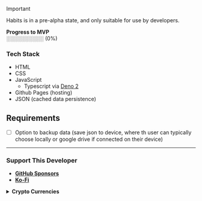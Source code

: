 > [!IMPORTANT]
> Habits is in a pre-alpha state, and only suitable for use by developers.
> 
> **Progress to MVP**  
> ░░░░░░░░░░ (0%) <!--█-->

<!--[**Kanban Board**]()--> <!-- TODO: Copy GitHub project (LiberaDebt) & replace. -->

### Tech Stack
* HTML
* CSS
* JavaScript
  * Typescript via [Deno 2](https://github.com/denoland/deno?tab=readme-ov-file)
* Github Pages (hosting)
* JSON (cached data persistence)
<!--* [IndexedDB](https://github.com/w3c/IndexedDB) to store the binary blob of a [SQLite](https://github.com/sqlite/sqlite) database file
  * [sql.js](https://github.com/sql-js/sql.js) support loading and saving the database (to & from)
  * **Pros**
    * Survives browser restarts
    * Works offline
    * No need for server-side storage
  * **Cons**
    * If the user clears site data, it will be deleted
    * Not accessible outside the browser (e.g., by native apps)-->

## Requirements
* [ ] Option to backup data (save json to device, where th user can typically choose locally or google drive if connected on their device)
<!--* IndexedDB
  * [ ] Store a SQLite DB in IndexedDB
  * [ ] Load it back on page reload
  * [ ] Offer a download backup
  * [ ] Offer to restore from backup
    * File input `<input type="file">` to let users upload a .sqlite file-->

---

### Support This Developer
* [**GitHub Sponsors**](https://github.com/sponsors/nomadicGopher)
* [**Ko-Fi**](https://ko-fi.com/nomadicGopher)

<details>
  <summary><b>Crypto Currencies</b></summary>
  <ul>
    <li><b>ETH</b>: 0x7531d86D5Dbda398369ec43205F102e79B3c647A</li>
    <li><b>BTC</b>: bc1qtkuzp85vph7y37rqjlznuta293qsay07cgg90s</li>
    <li><b>LTC</b>: ltc1q9pquzquaj6peplygqdrcxxvcnd5fcud7x80lh8</li>
    <li><b>DOGE</b>: DNQ3GHBVEcNpzXNeB7B4sPqd7L1GhUpMg3</li>
    <li><b>SOL</b>: EQ6QwibvKZsazjvQGJk6fsGW4BQSDS1Zs6Dj79HfVvME</li>
  </ul>
</details>
